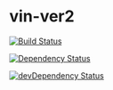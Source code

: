 # vin-ver2

[![Build Status](https://travis-ci.org/mrnz/vin-ver2.svg?branch=master)](https://travis-ci.org/mrnz/vin-ver2)

[![Dependency Status](https://david-dm.org/mrnz/vin-ver2/status.svg)](https://david-dm.org/mrnz/vin-ver2)

[![devDependency Status](https://david-dm.org/mrnz/vin-ver2/dev-status.svg)](https://david-dm.org/mrnz/vin-ver2#info=devDependencies)